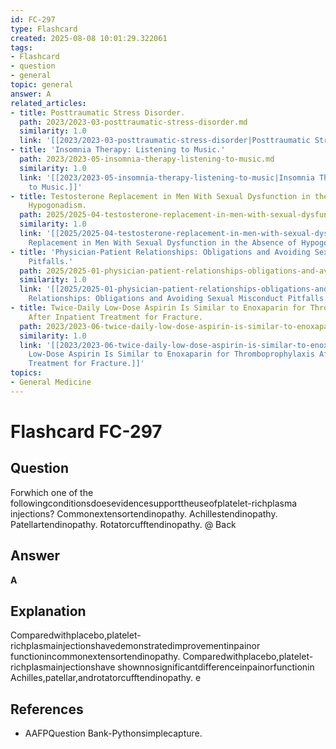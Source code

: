 ```yaml
---
id: FC-297
type: Flashcard
created: 2025-08-08 10:01:29.322061
tags:
- Flashcard
- question
- general
topic: general
answer: A
related_articles:
- title: Posttraumatic Stress Disorder.
  path: 2023/2023-03-posttraumatic-stress-disorder.md
  similarity: 1.0
  link: '[[2023/2023-03-posttraumatic-stress-disorder|Posttraumatic Stress Disorder.]]'
- title: 'Insomnia Therapy: Listening to Music.'
  path: 2023/2023-05-insomnia-therapy-listening-to-music.md
  similarity: 1.0
  link: '[[2023/2023-05-insomnia-therapy-listening-to-music|Insomnia Therapy: Listening
    to Music.]]'
- title: Testosterone Replacement in Men With Sexual Dysfunction in the Absence of
    Hypogonadism.
  path: 2025/2025-04-testosterone-replacement-in-men-with-sexual-dysfunction-in-t.md
  similarity: 1.0
  link: '[[2025/2025-04-testosterone-replacement-in-men-with-sexual-dysfunction-in-t|Testosterone
    Replacement in Men With Sexual Dysfunction in the Absence of Hypogonadism.]]'
- title: 'Physician-Patient Relationships: Obligations and Avoiding Sexual Misconduct
    Pitfalls.'
  path: 2025/2025-01-physician-patient-relationships-obligations-and-avoiding-sex.md
  similarity: 1.0
  link: '[[2025/2025-01-physician-patient-relationships-obligations-and-avoiding-sex|Physician-Patient
    Relationships: Obligations and Avoiding Sexual Misconduct Pitfalls.]]'
- title: Twice-Daily Low-Dose Aspirin Is Similar to Enoxaparin for Thromboprophylaxis
    After Inpatient Treatment for Fracture.
  path: 2023/2023-06-twice-daily-low-dose-aspirin-is-similar-to-enoxaparin-for-th.md
  similarity: 1.0
  link: '[[2023/2023-06-twice-daily-low-dose-aspirin-is-similar-to-enoxaparin-for-th|Twice-Daily
    Low-Dose Aspirin Is Similar to Enoxaparin for Thromboprophylaxis After Inpatient
    Treatment for Fracture.]]'
topics:
- General Medicine
---
```


# Flashcard FC-297

## Question

Forwhich one of the followingconditionsdoesevidencesupporttheuseofplatelet-richplasma injections? Commonextensortendinopathy. Achillestendinopathy. Patellartendinopathy. Rotatorcufftendinopathy. @ Back

## Answer

**A**

## Explanation

Comparedwithplacebo,platelet-richplasmainjectionshavedemonstratedimprovementinpainor functionincommonextensortendinopathy. Comparedwithplacebo,platelet-richplasmainjectionshave shownnosignificantdifferenceinpainorfunctionin Achilles,patellar,androtatorcufftendinopathy. e

## References

- AAFPQuestion Bank-Pythonsimplecapture.

